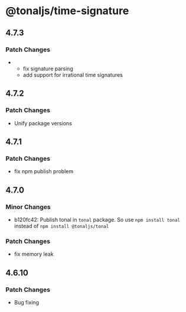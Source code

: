 # @tonaljs/time-signature

## 4.7.3

### Patch Changes

- - fix signature parsing
  - add support for irrational time signatures

## 4.7.2

### Patch Changes

- Unify package versions

## 4.7.1

### Patch Changes

- fix npm publish problem

## 4.7.0

### Minor Changes

- b120fc42: Publish tonal in `tonal` package. So use `npm install tonal` instead of `npm install @tonaljs/tonal`

### Patch Changes

- fix memory leak

## 4.6.10

### Patch Changes

- Bug fixing
